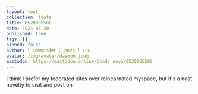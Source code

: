 ```yaml
---
layout: toot
collection: toots
title: 0520005500
date: 2024-05-20
published: true
tags: []
pinned: false
author: ⸸ commander ░ nova ⸸ :~$
avatar: /img/avatar/daemon.jpeg
mastodon: https://mastodon.online/@cmdr_nova/0520005500
---
```


I think I prefer my federated sites over reincarnated myspace, but it's a neat novelty to visit and post on
